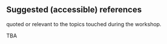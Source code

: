## Suggested (accessible) references

quoted or relevant to the topics touched during the workshop.

TBA
